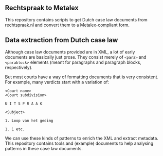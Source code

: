 ## Rechtspraak to Metalex

This repository contains scripts to get Dutch case law documents from rechtspraak.nl and convert them to a Metalex-compliant form.

## Data extraction from Dutch case law
Although case law documents provided are in XML, a lot of early documents are basically just prose. They consist merely of `<para>` and `<parablock>` elements (meant for paragraphs and paragraph blocks, respectively). 

But most courts have a way of formatting documents that is very consistent. For example, many verdicts start with a variation of:

    <Court name>
    <Court subdivision>

    U I T S P R A A K
    
    <Subject>
    
    1. Loop van het geding
    
    1. 1 etc.
    
We can use these kinds of patterns to enrich the XML and extract metadata. This repository contains tools and (example) documents to help analysing patterns in these case law documents.
